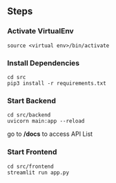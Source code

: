 ## Steps


### Activate VirtualEnv
`source <virtual env>/bin/activate`


### Install Dependencies
```
cd src
pip3 install -r requirements.txt
```


### Start Backend
```
cd src/backend
uvicorn main:app --reload
```
go to **/docs** to access API List


### Start Frontend
```
cd src/frontend
streamlit run app.py
```
